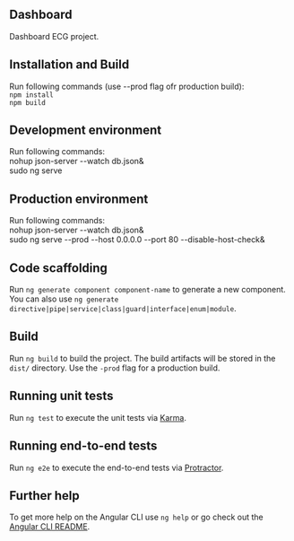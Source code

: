 ## Dashboard

Dashboard ECG project.

## Installation and Build

Run following commands (use --prod flag ofr production build): <br />
`npm install` <br />
`npm build` <br />

## Development environment

Run following commands: <br />
nohup json-server --watch db.json& <br />
sudo ng serve <br />

## Production environment

Run following commands: <br />
nohup json-server --watch db.json& <br />
sudo ng serve --prod --host 0.0.0.0 --port 80 --disable-host-check& <br />

## Code scaffolding

Run `ng generate component component-name` to generate a new component. You can also use `ng generate directive|pipe|service|class|guard|interface|enum|module`.

## Build

Run `ng build` to build the project. The build artifacts will be stored in the `dist/` directory. Use the `-prod` flag for a production build.

## Running unit tests

Run `ng test` to execute the unit tests via [Karma](https://karma-runner.github.io).

## Running end-to-end tests

Run `ng e2e` to execute the end-to-end tests via [Protractor](http://www.protractortest.org/).

## Further help

To get more help on the Angular CLI use `ng help` or go check out the [Angular CLI README](https://github.com/angular/angular-cli/blob/master/README.md).
